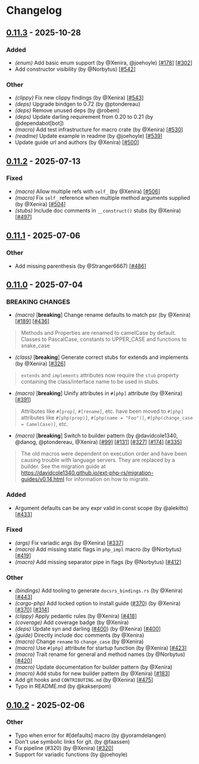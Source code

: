 # Changelog

## [0.11.3](https://github.com/extphprs/ext-php-rs/compare/ext-php-rs-derive-v0.11.2...ext-php-rs-derive-v0.11.3) - 2025-10-28

### Added
- *(enum)* Add basic enum support (by @Xenira, @joehoyle) [[#178](https://github.com/extphprs/ext-php-rs/issues/178)] [[#302](https://github.com/extphprs/ext-php-rs/issues/302)] 
- Add constructor visibility (by @Norbytus) [[#542](https://github.com/extphprs/ext-php-rs/issues/542)] 

### Other
- *(clippy)* Fix new clippy findings (by @Xenira) [[#543](https://github.com/extphprs/ext-php-rs/issues/543)] 
- *(deps)* Upgrade bindgen to 0.72 (by @ptondereau)
- *(deps)* Remove unused deps (by @robem)
- *(deps)* Update darling requirement from 0.20 to 0.21 (by @dependabot[bot])
- *(macro)* Add test infrastructure for macro crate (by @Xenira) [[#530](https://github.com/extphprs/ext-php-rs/issues/530)] 
- *(readme)* Update example in readme (by @joehoyle) [[#539](https://github.com/extphprs/ext-php-rs/issues/539)] 
- Update guide url and authors (by @Xenira) [[#500](https://github.com/extphprs/ext-php-rs/issues/500)] 
## [0.11.2](https://github.com/extphprs/ext-php-rs/compare/ext-php-rs-derive-v0.11.1...ext-php-rs-derive-v0.11.2) - 2025-07-13

### Fixed
- *(macro)* Allow multiple refs with `self_` (by @Xenira) [[#506](https://github.com/extphprs/ext-php-rs/issues/506)] 
- *(macro)* Fix `self_` reference when multiple method arguments supplied (by @Xenira) [[#504](https://github.com/extphprs/ext-php-rs/issues/504)] 
- *(stubs)* Include doc comments in `__construct()` stubs (by @Xenira) [[#497](https://github.com/extphprs/ext-php-rs/issues/497)] 

## [0.11.1](https://github.com/extphprs/ext-php-rs/compare/ext-php-rs-derive-v0.11.0...ext-php-rs-derive-v0.11.1) - 2025-07-06

### Other
- Add missing parenthesis (by @Stranger6667) [[#486](https://github.com/extphprs/ext-php-rs/issues/486)] 

## [0.11.0](https://github.com/extphprs/ext-php-rs/compare/ext-php-rs-derive-v0.10.2...ext-php-rs-derive-v0.11.0) - 2025-07-04

### BREAKING CHANGES

- *(macro)* [**breaking**] Change rename defaults to match psr (by @Xenira) [[#189](https://github.com/extphprs/ext-php-rs/issues/189)] [[#436](https://github.com/extphprs/ext-php-rs/issues/436)] 
> Methods and Properties are renamed to camelCase by default. Classes to PascalCase, constants to UPPER_CASE and functions to snake_case
- *(class)* [**breaking**] Generate correct stubs for extends and implements (by @Xenira) [[#326](https://github.com/extphprs/ext-php-rs/issues/326)] 
> `extends` and `implements` attributes now require the `stub` property containing the class/interface name to be used in stubs.
- *(macro)* [**breaking**] Uinify attributes in `#[php]` attribute (by @Xenira) [[#391](https://github.com/extphprs/ext-php-rs/issues/391)] 
> Attributes like `#[prop]`, `#[rename]`, etc. have been moved to `#[php]` attributes like `#[php(prop)]`, `#[php(name = "Foo")]`, `#[php(change_case = CamelCase)]`, etc.
- *(macro)* [**breaking**] Switch to builder pattern (by @davidcole1340, @danog, @ptondereau, @Xenira) [[#99](https://github.com/extphprs/ext-php-rs/issues/99)] [[#131](https://github.com/extphprs/ext-php-rs/issues/131)] [[#327](https://github.com/extphprs/ext-php-rs/issues/327)] [[#174](https://github.com/extphprs/ext-php-rs/issues/174)] [[#335](https://github.com/extphprs/ext-php-rs/issues/335)] 
> The old macros were dependent on execution order and have been causing trouble with language servers. They are replaced by a builder. See the migration guide at https://davidcole1340.github.io/ext-php-rs/migration-guides/v0.14.html for information on how to migrate.

### Added
- Argument defaults can be any expr valid in const scope (by @alekitto) [[#433](https://github.com/extphprs/ext-php-rs/issues/433)] 

### Fixed
- *(args)* Fix variadic args (by @Xenira) [[#337](https://github.com/extphprs/ext-php-rs/issues/337)] 
- *(macro)* Add missing static flags in `php_impl` macro (by @Norbytus) [[#419](https://github.com/extphprs/ext-php-rs/issues/419)] 
- *(macro)* Add missing separator pipe in flags (by @Norbytus) [[#412](https://github.com/extphprs/ext-php-rs/issues/412)] 

### Other
- *(bindings)* Add tooling to generate `docsrs_bindings.rs` (by @Xenira) [[#443](https://github.com/extphprs/ext-php-rs/issues/443)] 
- *(cargo-php)* Add locked option to install guide ([#370](https://github.com/extphprs/ext-php-rs/pull/370)) (by @Xenira) [[#370](https://github.com/extphprs/ext-php-rs/issues/370)] [[#314](https://github.com/extphprs/ext-php-rs/issues/314)] 
- *(clippy)* Apply pedantic rules (by @Xenira) [[#418](https://github.com/extphprs/ext-php-rs/issues/418)] 
- *(coverage)* Add coverage badge (by @Xenira)
- *(deps)* Update syn and darling ([#400](https://github.com/extphprs/ext-php-rs/pull/400)) (by @Xenira) [[#400](https://github.com/extphprs/ext-php-rs/issues/400)] 
- *(guide)* Directly include doc comments (by @Xenira)
- *(macro)* Change `rename` to `change_case` (by @Xenira)
- *(macro)* Use `#[php]` attribute for startup function (by @Xenira) [[#423](https://github.com/extphprs/ext-php-rs/issues/423)] 
- *(macro)* Trait rename for general and method names (by @Norbytus) [[#420](https://github.com/extphprs/ext-php-rs/issues/420)] 
- *(macro)* Update documentation for builder pattern (by @Xenira)
- *(macro)* Add stubs for new builder pattern (by @Xenira) [[#183](https://github.com/extphprs/ext-php-rs/issues/183)] 
- Add git hooks and `CONTRIBUTING.md` (by @Xenira) [[#475](https://github.com/extphprs/ext-php-rs/issues/475)] 
- Typo in README.md (by @kakserpom)

## [0.10.2](https://github.com/extphprs/ext-php-rs/compare/ext-php-rs-derive-v0.10.1...ext-php-rs-derive-v0.10.2) - 2025-02-06

### Other
- Typo when error for #[defaults] macro (by @yoramdelangen)
- Don't use symbolic links for git. (by @faassen)
- Fix pipeline (#320) (by @Xenira) [[#320](https://github.com/extphprs/ext-php-rs/issues/320)] 
- Support for variadic functions (by @joehoyle)
